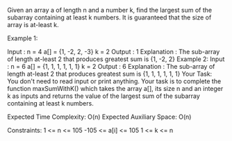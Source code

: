 Given an array a of length n and a number k, find the largest sum of the subarray containing at least k numbers. It is guaranteed that the size of array is at-least k.

Example 1:

Input : 
n = 4
a[] = {1, -2, 2, -3}
k = 2
Output : 
1
Explanation :
The sub-array of length at-least 2
that produces greatest sum is {1, -2, 2}
Example 2:
Input :
n = 6 
a[] = {1, 1, 1, 1, 1, 1}
k = 2
Output : 
6
Explanation :
The sub-array of length at-least 2
that produces greatest sum is {1, 1, 1, 1, 1, 1}
Your Task:  
You don't need to read input or print anything. Your task is to complete the function maxSumWithK() which takes the array a[], its size n and an integer k as inputs and returns the value of the largest sum of the subarray containing at least k numbers.

Expected Time Complexity: O(n)
Expected Auxiliary Space: O(n)

Constraints:
1 <= n <= 105
-105 <= a[i] <= 105
1 <= k <= n
